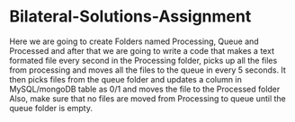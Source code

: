 # Bilateral-Solutions-Assignment

Here we are going to create Folders named Processing, Queue and Processed and after  that we are going to write a code that makes a text formated file every second in the Processing folder, picks up all the files from processing and moves all the files to the queue in every 5 seconds. It then picks files from the queue folder and updates a column in MySQL/mongoDB table as 0/1 and moves the file to the Processed folder Also, make sure that no files are moved from Processing to queue until the queue folder is empty.


